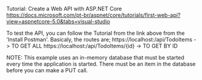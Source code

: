 
Tutorial: Create a Web API with ASP.NET Core
https://docs.microsoft.com/pt-br/aspnet/core/tutorials/first-web-api?view=aspnetcore-5.0&tabs=visual-studio

To test the API, you can follow the Tutorial from the link above from the 'Install Postman'.
Basicaly, the routes are;
https://localhost:<port>/api/TodoItems -> TO GET ALL
https://localhost:<port>/api/TodoItems/{id} -> TO GET BY ID

NOTE: This example uses an in-memory database that must be started every time the application is started. There must be an item in the database before you can make a PUT call.